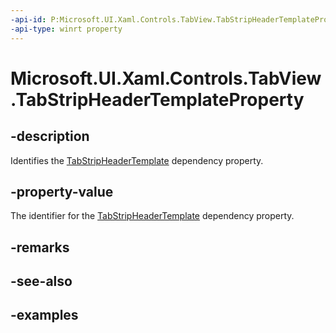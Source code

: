 ```yaml
---
-api-id: P:Microsoft.UI.Xaml.Controls.TabView.TabStripHeaderTemplateProperty
-api-type: winrt property
---
```


# Microsoft.UI.Xaml.Controls.TabView.TabStripHeaderTemplateProperty

<!--
public static Windows.UI.Xaml.DependencyProperty TabStripHeaderTemplateProperty { get; }
-->

## -description

Identifies the [TabStripHeaderTemplate](tabview_tabstripheadertemplate.md) dependency property.

## -property-value

The identifier for the [TabStripHeaderTemplate](tabview_tabstripheadertemplate.md) dependency property.

## -remarks

## -see-also

## -examples

